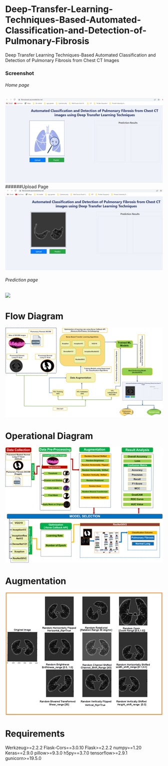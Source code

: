 # Deep-Transfer-Learning-Techniques-Based-Automated-Classification-and-Detection-of-Pulmonary-Fibrosis
Deep Transfer Learning Techniques-Based Automated Classification and Detection of Pulmonary Fibrosis from Chest CT Images
### Screenshot
###### Home page
![](/images/HomePage.jpg)
######Upload Page
![](/images/UploadFibronosis.jpg)
###### Prediction page
![](/Result/4.JPG)
# Flow Diagram
![](/images/FlowDigram.jpg)
# Operational Diagram
![](/images/OpratinalFlowDiagram.jpg)
# Augmentation
![](/images/AugRVFinal.jpg)
# Requirements
Werkzeug>=2.2.2
Flask-Cors==3.0.10
Flask>=2.2.2
numpy==1.20
Keras==2.9.0
pillow>=9.3.0
h5py==3.7.0
tensorflow>=2.9.1
gunicorn>=19.5.0
